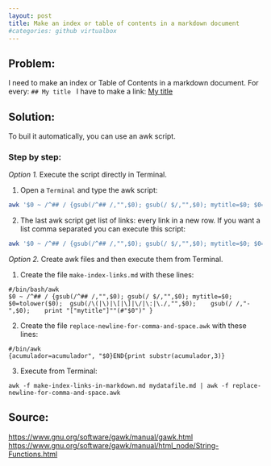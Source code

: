 ```yaml
---
layout: post
title: Make an index or table of contents in a markdown document
#categories: github virtualbox
---
```


## Problem: 

I need to make an index or Table of Contents in a markdown document.
For every: `## My title ` I have to make a link: [My title](#my-title)

## Solution:
To buil it automatically, you can use an awk script. 

### Step by step:
_Option 1._ Execute the script directly in Terminal.
1. Open a `Terminal` and type the awk script:
```bash
awk '$0 ~ /^## / {gsub(/^## /,"",$0); gsub(/ $/,"",$0); mytitle=$0; $0=tolower($0);  gsub(/\(|\)|\[|\]|\/|\:|\./,"",$0);    gsub(/ /,"-",$0);    print "["mytitle"]""(#"$0")" }' mydatafile.md
```

2. The last awk script get list of links: every link in a new row. If you want a list comma separated you can execute this script:
```bash
awk '$0 ~ /^## / {gsub(/^## /,"",$0); gsub(/ $/,"",$0); mytitle=$0; $0=tolower($0);  gsub(/\(|\)|\[|\]|\/|\:|\./,"",$0);    gsub(/ /,"-",$0);    print "["mytitle"]""(#"$0")" }' mydatafile.md | awk '{acumulador=acumulador", "$0}END{print substr(acumulador,3)}'
```


_Option 2._ Create awk files and then execute them from Terminal.


1. Create the file `make-index-links.md` with these lines:
```
#/bin/bash/awk
$0 ~ /^## / {gsub(/^## /,"",$0); gsub(/ $/,"",$0); mytitle=$0; $0=tolower($0);  gsub(/\(|\)|\[|\]|\/|\:|\./,"",$0);    gsub(/ /,"-",$0);    print "["mytitle"]""(#"$0")" }
```

2. Create the file `replace-newline-for-comma-and-space.awk` with these lines:
``` 
#/bin/awk
{acumulador=acumulador", "$0}END{print substr(acumulador,3)}
```

3. Execute from Terminal:
```
awk -f make-index-links-in-markdown.md mydatafile.md | awk -f replace-newline-for-comma-and-space.awk 
```



## Source:
<https://www.gnu.org/software/gawk/manual/gawk.html>\
<https://www.gnu.org/software/gawk/manual/html_node/String-Functions.html>
